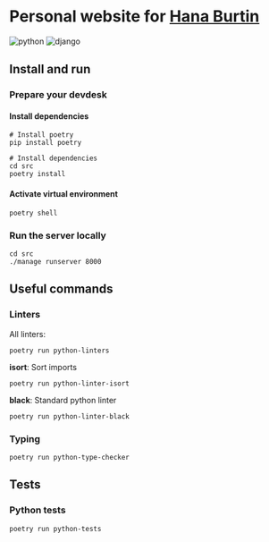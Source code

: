 # Personal website for [Hana Burtin](https://hanaburtin.net/)

![python](https://img.shields.io/static/v1?label=Python&message=3.11&logo=Python&color=3776AB)
![django](https://img.shields.io/static/v1?label=Django&message=4.2&logo=Django&color=092E20)

## Install and run

### Prepare your devdesk

#### Install dependencies
```shell
# Install poetry
pip install poetry

# Install dependencies
cd src
poetry install
```

#### Activate virtual environment
```shell
poetry shell
```

### Run the server locally

```shell
cd src
./manage runserver 8000
```

## Useful commands

### Linters

All linters:
```shell
poetry run python-linters
```

**isort**: Sort imports
```shell
poetry run python-linter-isort
```

**black**: Standard python linter
```shell
poetry run python-linter-black
```

### Typing
```shell
poetry run python-type-checker
```

## Tests

### Python tests
```shell
poetry run python-tests
```
